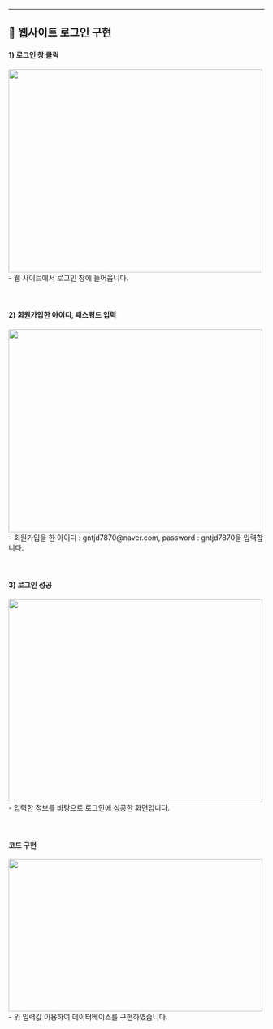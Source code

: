 <hr>

<p align="center">
<h2 align="left"> 📢 웹사이트 로그인 구현 </h2>


<h4 align="left"> 1) 로그인 창 클릭 </h4>
<img src="https://user-images.githubusercontent.com/101113265/173857812-10111cd1-a9b7-4b53-9cdc-2411407593e4.JPG" width="500" height="400">
- 웹 사이트에서 로그인 창에 들어옵니다.
<br><br><br/>


<h4 align="left"> 2) 회원가입한 아이디, 패스워드 입력 </h4>
<img src="https://user-images.githubusercontent.com/101113265/173858105-9101de40-ab2f-49b8-b2a8-13aef1868278.JPG" width="500" height="400">
- 회원가입을 한 아이디 : gntjd7870@naver.com, password : gntjd7870을 입력합니다.
<br><br><br/>



<h4 align="left"> 3) 로그인 성공 </h4>
<img src="https://user-images.githubusercontent.com/101113265/173858257-9a1e05b5-0d8b-4401-a930-9d5ea34ff132.JPG" width="500" height="400">
- 입력한 정보를 바탕으로 로그인에 성공한 화면입니다.
<br><br><br/>

<h4 align="left"> 코드 구현 </h4>
<img src="https://user-images.githubusercontent.com/101113265/173859022-3109031c-9861-49ee-9a68-838b212e3e7a.JPG" width="500" height="300">
- 위 입력값 이용하여 데이터베이스를 구현하였습니다.
<br><br><br/>
